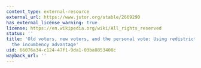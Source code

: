 ```yaml
---
content_type: external-resource
external_url: https://www.jstor.org/stable/2669290
has_external_license_warning: true
license: https://en.wikipedia.org/wiki/All_rights_reserved
status: ''
title: 'Old voters, new voters, and the personal vote: Using redistricting to measure
  the incumbency advantage'
uid: 66076a34-c124-47f1-9da1-03ba0853408c
wayback_url: ''
---
```

